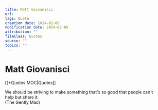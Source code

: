 ```yaml
---
title: Matt Giovanisci
url: 
tags: Quote
creation date: 2024-02-09
modification date: 2024-02-09
attribution: ""
fileClass: Quotes
source: ""
topics: ""
---
```


# Matt Giovanisci

[[+Quotes MOC|Quotes]]

We should be striving to make something that's so good that people can't help but share it.  
(The Gently Mad)
